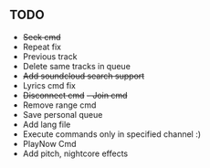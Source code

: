 ## TODO
- ~~Seek cmd~~
- Repeat fix
- Previous track
- Delete same tracks in queue
- ~~Add soundcloud search support~~
- Lyrics cmd fix
- ~~Disconnect cmd~~
~~- Join cmd~~
- Remove range cmd
- Save personal queue
- Add lang file
- Execute commands only in specified channel :)
- PlayNow Cmd
- Add pitch, nightcore effects